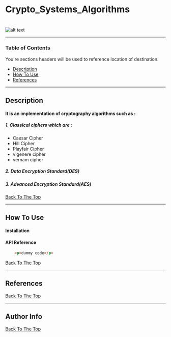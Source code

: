 # Crypto_Systems_Algorithms

#

![alt text](https://res.cloudinary.com/practicaldev/image/fetch/s--2iOIjFHn--/c_imagga_scale,f_auto,fl_progressive,h_420,q_auto,w_1000/https://dev-to-uploads.s3.amazonaws.com/i/23qtg3hvggm0gux8nu0v.png)


---
### Table of Contents
You're sections headers will be used to reference location of destination.

- [Description](#description)
- [How To Use](#how-to-use)
- [References](#references)
---

## Description

#### It is an implementation of cryptography algorithms such as : 
##### 1. Classical ciphers which are : 
- Caesar Cipher
- Hill Cipher
- Playfair Cipher
- vigenere cipher
- vernam cipher

##### 2. Data Encryption Standard(DES)

##### 3. Advanced Encryption Standard(AES)

[Back To The Top](#read-me-template)

---

## How To Use

#### Installation



#### API Reference

```html
    <p>dummy code</p>
```
[Back To The Top](#read-me-template)

---

## References
[Back To The Top](#read-me-template)

---


## Author Info



[Back To The Top](#read-me-template)
